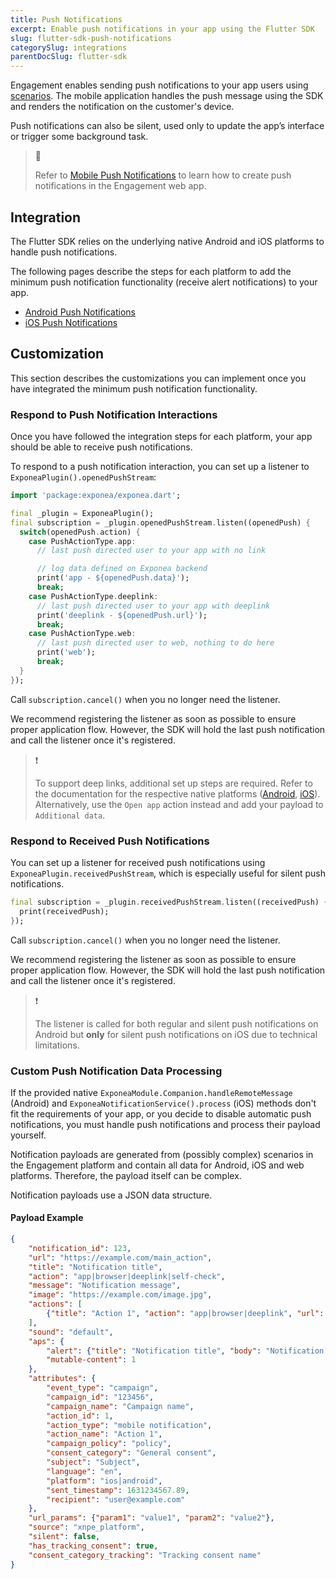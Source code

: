 ```yaml
---
title: Push Notifications
excerpt: Enable push notifications in your app using the Flutter SDK
slug: flutter-sdk-push-notifications
categorySlug: integrations
parentDocSlug: flutter-sdk
---
```


Engagement enables sending push notifications to your app users using [scenarios](https://documentation.bloomreach.com/engagement/docs/scenarios-1). The mobile application handles the push message using the SDK and renders the notification on the customer's device.

Push notifications can also be silent, used only to update the app’s interface or trigger some background task.

> 📘
>
> Refer to [Mobile Push Notifications](https://documentation.bloomreach.com/engagement/docs/mobile-push-notifications#creating-a-new-notification) to learn how to create push notifications in the Engagement web app.

## Integration

The Flutter SDK relies on the underlying native Android and iOS platforms to handle push notifications.

The following pages describe the steps for each platform to add the minimum push notification functionality (receive alert notifications) to your app.

- [Android Push Notifications](https://documentation.bloomreach.com/engagement/docs/flutter-sdk-push-android)
- [iOS Push Notifications](https://documentation.bloomreach.com/engagement/docs/flutter-sdk-push-ios)

## Customization

This section describes the customizations you can implement once you have integrated the minimum push notification functionality.

### Respond to Push Notification Interactions

Once you have followed the integration steps for each platform, your app should be able to receive push notifications.

To respond to a push notification interaction, you can set up a listener to `ExponeaPlugin().openedPushStream`:

```dart
import 'package:exponea/exponea.dart';

final _plugin = ExponeaPlugin();
final subscription = _plugin.openedPushStream.listen((openedPush) {
  switch(openedPush.action) {
    case PushActionType.app:
      // last push directed user to your app with no link

      // log data defined on Exponea backend
      print('app - ${openedPush.data}'); 
      break;
    case PushActionType.deeplink:
      // last push directed user to your app with deeplink
      print('deeplink - ${openedPush.url}');
      break;
    case PushActionType.web:
      // last push directed user to web, nothing to do here
      print('web');
      break;
  }
});
```

Call `subscription.cancel()` when you no longer need the listener.

We recommend registering the listener as soon as possible to ensure proper application flow. However, the SDK will hold the last push notification and call the listener once it's registered.

> ❗️
>
> To support deep links, additional set up steps are required. Refer to the documentation for the respective native platforms ([Android](https://documentation.bloomreach.com/engagement/docs/flutter-sdk-push-android), [iOS](https://documentation.bloomreach.com/engagement/docs/flutter-sdk-push-ios)). Alternatively, use the `Open app` action instead and add your payload to `Additional data`.


### Respond to Received Push Notifications

You can set up a listener for received push notifications using `ExponeaPlugin.receivedPushStream`, which is especially useful for silent push notifications.

```dart
final subscription = _plugin.receivedPushStream.listen((receivedPush) {
  print(receivedPush);
});
```

Call `subscription.cancel()` when you no longer need the listener.

We recommend registering the listener as soon as possible to ensure proper application flow. However, the SDK will hold the last push notification and call the listener once it's registered.

> ❗️
>
> The listener is called for both regular and silent push notifications on Android but **only** for silent push notifications on iOS due to technical limitations.

### Custom Push Notification Data Processing

If the provided native `ExponeaModule.Companion.handleRemoteMessage` (Android) and `ExponeaNotificationService().process` (iOS)  methods don't fit the requirements of your app, or you decide to disable automatic push notifications, you must handle push notifications and process their payload yourself.

Notification payloads are generated from (possibly complex) scenarios in the Engagement platform and contain all data for Android, iOS and web platforms. Therefore, the payload itself can be complex.

Notification payloads use a JSON data structure.

#### Payload Example

```json
{
    "notification_id": 123,
    "url": "https://example.com/main_action",
    "title": "Notification title",
    "action": "app|browser|deeplink|self-check",
    "message": "Notification message",
    "image": "https://example.com/image.jpg",
    "actions": [
        {"title": "Action 1", "action": "app|browser|deeplink", "url": "https://example.com/action1"}
    ],
    "sound": "default",
    "aps": {
        "alert": {"title": "Notification title", "body": "Notification message"},
        "mutable-content": 1
    },
    "attributes": {
        "event_type": "campaign",
        "campaign_id": "123456",
        "campaign_name": "Campaign name",
        "action_id": 1,
        "action_type": "mobile notification",
        "action_name": "Action 1",
        "campaign_policy": "policy",
        "consent_category": "General consent",
        "subject": "Subject",
        "language": "en",
        "platform": "ios|android",
        "sent_timestamp": 1631234567.89,
        "recipient": "user@example.com"
    },
    "url_params": {"param1": "value1", "param2": "value2"},
    "source": "xnpe_platform",
    "silent": false,
    "has_tracking_consent": true,
    "consent_category_tracking": "Tracking consent name"
}
```